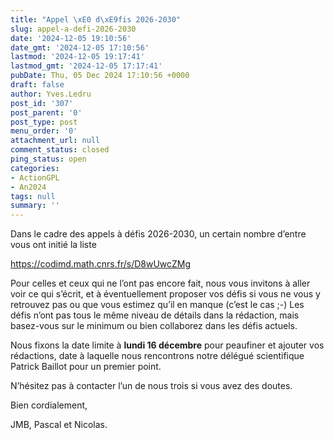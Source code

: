 ```yaml
---
title: "Appel \xE0 d\xE9fis 2026-2030"
slug: appel-a-defi-2026-2030
date: '2024-12-05 19:10:56'
date_gmt: '2024-12-05 17:10:56'
lastmod: '2024-12-05 19:17:41'
lastmod_gmt: '2024-12-05 17:17:41'
pubDate: Thu, 05 Dec 2024 17:10:56 +0000
draft: false
author: Yves.Ledru
post_id: '307'
post_parent: '0'
post_type: post
menu_order: '0'
attachment_url: null
comment_status: closed
ping_status: open
categories:
- ActionGPL
- An2024
tags: null
summary: ''
---
```


Dans le cadre des appels à défis 2026-2030, un certain nombre d’entre vous ont initié la liste 

<https://codimd.math.cnrs.fr/s/D8wUwcZMg>

Pour celles et ceux qui ne l’ont pas encore fait, nous vous invitons à aller voir ce qui s’écrit, et à éventuellement proposer vos défis si vous ne vous y retrouvez pas ou que vous estimez qu’il en manque (c’est le cas ;-) Les défis n’ont pas tous le même niveau de détails dans la rédaction, mais basez-vous sur le minimum ou bien collaborez dans les défis actuels.

Nous fixons la date limite à **lundi 16 décembre** pour peaufiner et ajouter vos rédactions, date à laquelle nous rencontrons notre délégué scientifique Patrick Baillot pour un premier point.

N’hésitez pas à contacter l’un de nous trois si vous avez des doutes.

Bien cordialement,

JMB, Pascal et Nicolas.
